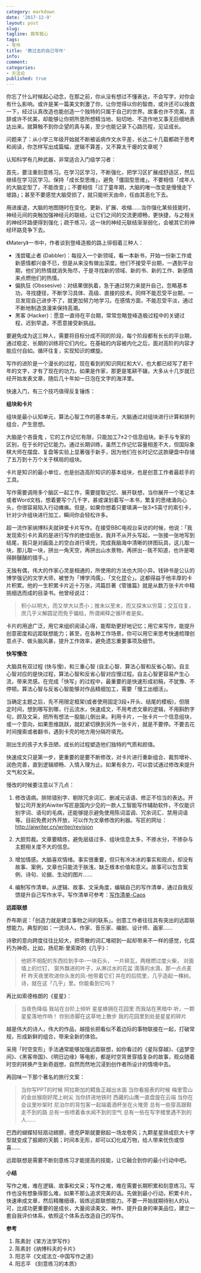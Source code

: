 ```yaml
---
category: markdown
date: '2017-12-9'
layout: post
slug: 
tagline: 我写我心
tags:
- 写作
title: '教过去的自己写作'
info: 
comment: 
categories: 
- 方法论
published: true
---
```


你忘了什么时候起心动念，在那之前，你从没有想过不懂表达，不会写字，对你会有什么影响。或许是某一篇美文刺激了你，让你觉得以你的智商，或许还可以挽救一下，经过认真改造也能创造一个独特的只属于自己的世界。故事也许不完美，言辞或许不优美，却能够让你把所思所想精当地、贴切地、不造作地又事无巨细地表达出来。就算触不到你企望的真与美，至少也能记录下心路历程，见证成长。

问题来了：从小学三年级开始就不断被诟病作文水平差，长达二十几载都疏于思考和阅读，你怎样写出成篇幅，逻辑不算差，又不算太干瘪的文章呢？

认知科学有几种武器，非常适合入门级学习者：

首先，要注重刻意练习。在学习区学习，不断强化，把学习区扩展成舒适区，然后继续在学习区学习。保持「成长型思维」，避免「僵固型思维」。不要相信「成年人的大脑定型了，不能改变」；不要相信「过了童年期，大脑的唯一改变是慢慢走下坡路」；甚至不要感觉大脑受损了，就只能听天由命，任由其恶化下去。

用进废退，大脑的地图随时在变化、更新、扩展、收缩……当你强化某些技能时，神经元间的突触加强神经元的联结，让它们之间的交流更顺畅，更快捷，与之相关的神经环路便得到强化；疏于练习，这一块的神经元联结渐渐弱化，会被其它的神经环路竞争下去。

《Matery》一书中，作者谈到登峰造极的路上徘徊着三种人：

- 浅尝辄止者 (Dabbler)：每投入一个新领域，看一本新书，开始一份新工作或新感情都兴奋不已，但是从来没有做出深度。他们不接受平台期，一遇到平台期，他们的热情就消失殆尽，于是寻找新的领域、新的书、新的工作、新感情来点燃他们的热情。
- 偏执狂 (Obssesive)：对结果很执着，急于通过努力来提升自己，忽略基本功，寻找捷径，不断学习具体、高级、直接的技术。同样不能忍受平台期，一旦发现自己进步不了，就更加努力地学习。在感情方面，不能忍受平淡，通过不断地制造浪漫来保持高潮。
 - 黑客 (Hacker)：愿意一直待在平台期，常常忽略登峰造极过程中的关键过程，迟到早退，不愿意接受新挑战。  

要避免成为这三种人，需要将目标分成不同的阶段，每个阶段都有长长的平台期，通过稳定、长期的训练将它们内化。在基础的内容被内化之后，面对高阶的内容才能应付自如。循环往复，实现知识的螺旋。

写作的进阶是一个漫长的过程，现在看到的知识网红和大V，也大都已经写了若干年的文字，才有了现在的功力。如果是作家，那更是笔耕不辍，大多从十几岁就已经开始发表文章，随后几十年如一日泡在文字的海洋里。

快速入门，有三个技巧值得反复锤炼：

**组块和卡片**

组块是最小认知单元，算法心智工作的基本单元，大脑通过对组块进行计算和排列组合，产生思想。

大脑是个吝啬鬼 ，它的工作记忆有限，只能加工7±2个信息组块。新手与专家的区别，在于长时记忆能力。通过长期训练，虽然工作记忆容量相差不大，但国际象棋大师在摆盘、复盘等实验上显著强于新手，因为他们在长时记忆这款硬盘中存储了五万到十万个关于棋局的组块。

卡片是知识的最小单位，也是创造高阶知识的基本组块，也是创意工作者最趁手的工具。

写作需要调用多个脑区一起工作，需要提取记忆、展开联想，当你展开一个笔记本或者Word文档，想着要写个几千字，甚或谋划着写一本书，繁复的思绪涌向心头，你很容易陷入行动瘫痪。但是，如果你想着只要填满一张3×5英寸的索引卡，针对少许组块进行加工，瞬间你会轻松许多。

超一流作家纳博科夫就钟爱卡片写作。在接受BBC电视台采访的时候，他说：「我发现索引卡片真的是进行写作的绝佳纸张，我并不从开头写起，一张接一张地写到结尾，我只是对画面上的空白进行填充，完成我脑海中清晰的拼图玩具，这儿取一块，那儿取一块，拼出一角天空，再拼出山水景物，再拼出--我不知道，也许是喝得醉醺醺的猎手。」

无独有偶，伟大的作家心灵是相通的，所使用的方法也大同小异。钱钟书是公认的博学强记的文学大师，被誉为「博学鸿儒」、「文化昆仑」。这都得益于他丰厚的卡片积累。他的一生积累卡片近十万张，鸿篇巨著《管锥篇》就是从数万张卡片中精挑细选而成的目录书。他曾经说过：

> 积小以明大，而又举大以贯小；推末以至末，而又探末以穷莫；交互往复，庶几乎义解圆足而免于偏枯，所谓阐释之循环者是矣。

卡片的用途广泛，用它来组织阅读心得，能帮助更好地记忆；用它来写作，能提升创意密度和远距联想能力；甚至，在各种工作场景，你可以用它来思考快速梳理创意点子、做头脑风暴，提升工作效率，避免遗忘重要事项及细节。

**快写慢改**

大脑具有双过程 (快与慢)，和三重心智 (自主心智、算法心智和反省心智)。自主心智对应的是快过程，算法心智和反省心智对应慢过程。自主心智更容易产生心流，带来灵感。在完成「快写」的过程中，最重要的是快速形成初稿，不犹豫、不停顿。算法心智与反省心智能够对作品精细加工，需要「慢工出细活」。

当确定主题之后，先不用限定框架(或者使用固定3段+开头、结尾的模板)，但限定时间，想到哪写到哪，行云流水，快速成文，不用考虑文章的逻辑，不用斟酌字句，顾及文采，把所有想法一股脑儿倒出来。利用卡片，一张卡片一个信息组块，或一个意向，如果思维跳跃，就赶紧切换到另外一张卡片，就是不要停。不要去花时间搜索或者翻书，遇到卡壳的地方用分隔符填充。

刚出生的孩子大多丑陋，成长的过程塑造他们独特的气质和颜值。

快速成文只是第一步，更重要的是要不断修改，对卡片进行重新组合、裁剪增补、润色完善，直到逻辑顺畅、入情入理为止。如果有余力，可以尝试通过修改来提升文气和文采。

慢改的时候要注意以下几点：

1. 修改语病。排除错别字、剔除冗余词汇、删减元话语、修正不恰当的表达。开智公司开发的Aiwiter写匠是国内少见的一款人工智能写作辅助软件，不仅能识别字词、语句的毛病，还能够提示避免使用陈词滥调、冗余词汇、禁用词语等。目前免费对外开放，可以作为文章修改的利器。写匠的网址：http://aiwriter.cn/writer/revision

2. 大胆剪裁。文章要精炼，避免层级过多、组块信息太多，不掺水分，不掺杂与主题相关度不大的信息。

3. 增加情感。大脑喜欢情绪。事实很重要，但只有冷冰冰的事实和观点，却没有故事、案例，文章也只能流于肤浅，缺乏根本价值和意义。故事可以包含案例、诗句、论据、生动的图片……

4. 编制写作清单。从逻辑、故事、文采角度，编辑自己的写作清单，通过自我反馈提升自己写作水平。写作清单可参考：[写作清单-Caos](https://www.zybuluo.com/caos/note/146926)

**远距联想**

乔布斯说：「创造力就是建立事物之间的联系」。创意工作者往往具有突出的远距联想能力。典型的如：一流诗人、作家、音乐家、编剧、设计师、画家……

诗歌的意向跨度往往比较大，把零散的词汇堆砌到一起却带来不一样的感觉，化腐朽为神奇。比如，扬尼斯·里索斯的《几乎》：

> 他把不相配的东西捡到手中-一块石头，
一片碎瓦，两根燃过度火柴，
对面墙上的烂钉，
窗外飘进的叶子，从淋过水的花盆
滴落的水滴，那一点点麦秆
昨天夜里吹进你头发的风-他带着它们
并在的后院里，几乎造起一棵树。
诗，就在这「几乎」里。你能看到它吗？

再比如索德格朗的《星星》：

> 当夜色降临
我站在台阶上倾听
星星蜂拥在花园里
而我站在黑暗中
听，一颗星星落地作响！
你别赤脚在这草地上散步
我的花园里到处是星星的碎片

越是伟大的诗人，伟大的作品，越擅长把看似不着边际的事物联接在一起，打破常规，形成新鲜的组合，带来全新的体验。  

采用「时空变形」手法通常能够加强远距联想，如你看过的《星际穿越》、《盗梦空间》、《黑客帝国》、《明日边缘》等电影，都是时空背景穿插复杂的故事，观众随着时空的转换产生新奇遐想，自然而然地沉浸到创作者所设计的情境中去。

再回味一下那个著名的旅行文案：

>  当你写PPT的时候
阿拉斯加的鳕鱼正越出水面
当你看报表的时候
梅里雪山的金丝猴刚好爬上树尖
当你挤进地铁时
西藏的山鹰一直盘旋在云端
当你在会议里吵架时
尼泊尔的背包客一起端着酒杯坐在火堆旁
总有一些穿高跟鞋走不到的路
总有一些喷着香水闻不到的空气
总有一些在写字楼里遇不到的人……

巴西的蝴蝶轻轻扇动翅膀，德克萨斯就要掀起一场龙卷风；九颗星星排成巨大十字型就变成了振翅的天鹅；时间本无形，却可以幻化成万物，给人带来忧伤或惊喜……

远距联想是需要不断刻意练习才能提高的技能，让它融合到你的最小行动中吧。

**小结**

写作之难，难在逻辑、故事和文采；写作之难，难在需要长期积累和刻意练习。写作也没有想象得那么难，如果不那么追求完美的话。先做到最小行动，积累卡片，快速串成文章，然后精雕细琢，锻炼远距联想能力。不要一开始就期待别人的认可，比成功更重要的是成长，大量阅读美文、神作、提升自身的审美品位，建立一套自我评价体系，依照这个体系去改造自己的写作。

**参考**
1. 陈素封《笨方法学写作》
2. 陈素封《纳博科夫的卡片》
3. 阳志平《文成法立-中国写作之道》
4. 阳志平 《刻意练习的本质》
